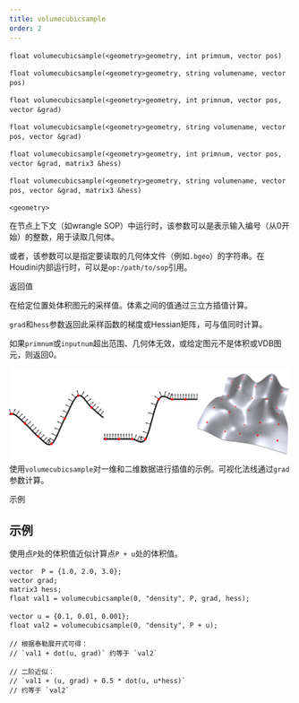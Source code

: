 ```yaml
---
title: volumecubicsample
order: 2
---
```

  

`float volumecubicsample(<geometry>geometry, int primnum, vector pos)`  

`float volumecubicsample(<geometry>geometry, string volumename, vector pos)`  

`float volumecubicsample(<geometry>geometry, int primnum, vector pos, vector &grad)`  

`float volumecubicsample(<geometry>geometry, string volumename, vector pos, vector &grad)`  

`float volumecubicsample(<geometry>geometry, int primnum, vector pos, vector &grad, matrix3 &hess)`  

`float volumecubicsample(<geometry>geometry, string volumename, vector pos, vector &grad, matrix3 &hess)`  

`<geometry>`  

在节点上下文（如wrangle SOP）中运行时，该参数可以是表示输入编号（从0开始）的整数，用于读取几何体。  

或者，该参数可以是指定要读取的几何体文件（例如`.bgeo`）的字符串。在Houdini内部运行时，可以是`op:/path/to/sop`引用。  

返回值  

在给定位置处体积图元的采样值。体素之间的值通过三立方插值计算。  

`grad`和`hess`参数返回此采样函数的梯度或Hessian矩阵，可与值同时计算。  

如果`primnum`或`inputnum`超出范围、几何体无效，或给定图元不是体积或VDB图元，则返回0。  

![](../_static/vex/volumecubicsample.png)  
使用`volumecubicsample`对一维和二维数据进行插值的示例。可视化法线通过`grad`参数计算。  

示例  

## 示例  

使用点`P`处的体积值近似计算点`P + u`处的体积值。  

```vex  
vector  P = {1.0, 2.0, 3.0};  
vector grad;  
matrix3 hess;  
float val1 = volumecubicsample(0, "density", P, grad, hess);  

vector u = {0.1, 0.01, 0.001};  
float val2 = volumecubicsample(0, "density", P + u);  

// 根据泰勒展开式可得：  
// `val1 + dot(u, grad)` 约等于 `val2`  

// 二阶近似：  
// `val1 + (u, grad) + 0.5 * dot(u, u*hess)`  
// 约等于 `val2`  
```
